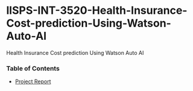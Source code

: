 # llSPS-INT-3520-Health-Insurance-Cost-prediction-Using-Watson-Auto-AI
Health Insurance Cost prediction Using Watson Auto AI

### Table of Contents
* [Project Report](https://github.com/repo/blob/master/Project%20Report.docx)
